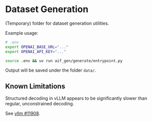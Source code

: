 # Dataset Generation

(Temporary) folder for dataset generation utilities.

Example usage:

```bash
# .env
export OPENAI_BASE_URL="..."
export OPENAI_API_KEY="..."
```

```bash
source .env && uv run aif_gen/generate/entrypoint.py
```

Output will be saved under the folder `data/`.

## Known Limitations

Structured decoding in vLLM appears to be significantly slower than regular, unconstrained decoding.

See [vllm #11908](https://github.com/vllm-project/vllm/issues/11908).
